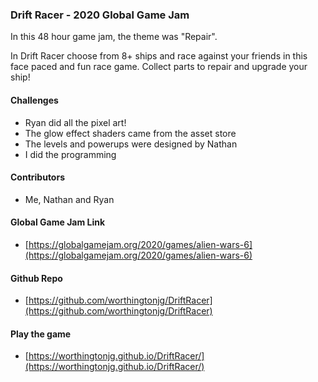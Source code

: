 ### Drift Racer - 2020 Global Game Jam 

In this 48 hour game jam, the theme was "Repair".  

In Drift Racer choose from 8+ ships and race against your friends in this face paced and fun race game. Collect parts to repair and upgrade your ship! 

#### Challenges
- Ryan did all the pixel art!
- The glow effect shaders came from the asset store
- The levels and powerups were designed by Nathan
- I did the programming 

#### Contributors
- Me, Nathan and Ryan

#### Global Game Jam Link
- [https://globalgamejam.org/2020/games/alien-wars-6](https://globalgamejam.org/2020/games/alien-wars-6)

#### Github Repo
- [https://github.com/worthingtonjg/DriftRacer](https://github.com/worthingtonjg/DriftRacer)

#### Play the game
- [https://worthingtonjg.github.io/DriftRacer/](https://worthingtonjg.github.io/DriftRacer/)
